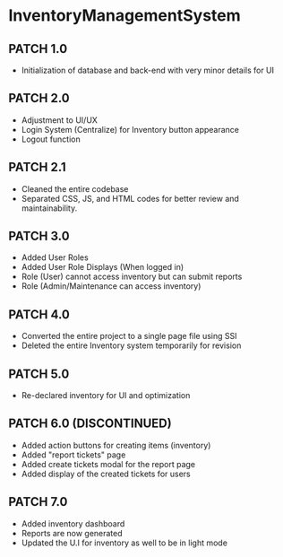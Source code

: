 # InventoryManagementSystem
## PATCH 1.0
- Initialization of database and back-end with very minor details for UI

## PATCH 2.0
- Adjustment to UI/UX
- Login System (Centralize) for Inventory button appearance
- Logout function

## PATCH 2.1
- Cleaned the entire codebase
- Separated CSS, JS, and HTML codes for better review and maintainability.

## PATCH 3.0
- Added User Roles
- Added User Role Displays (When logged in)
- Role (User) cannot access inventory but can submit reports
- Role (Admin/Maintenance can access inventory)

## PATCH 4.0
- Converted the entire project to a single page file using SSI
- Deleted the entire Inventory system temporarily for revision

## PATCH 5.0
- Re-declared inventory for UI and optimization

## PATCH 6.0 (DISCONTINUED) 
- Added action buttons for creating items (inventory)
- Added "report tickets" page
- Added create tickets modal for the report page
- Added display of the created tickets for users

## PATCH 7.0
- Added inventory dashboard
- Reports are now generated
- Updated the U.I for inventory as well to be in light mode
